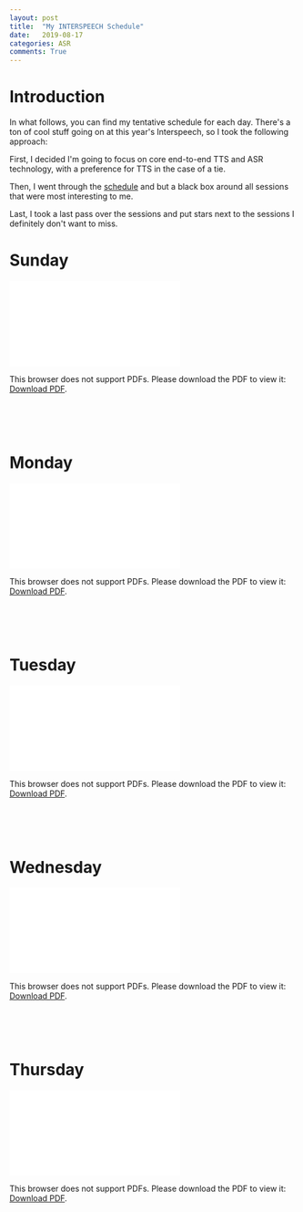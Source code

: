 ```yaml
---
layout: post
title:  "My INTERSPEECH Schedule"
date:   2019-08-17
categories: ASR
comments: True
---
```



# Introduction

In what follows, you can find my tentative schedule for each day. There's a ton of cool stuff going on at this year's Interspeech, so I took the following approach:

First, I decided I'm going to focus on core end-to-end TTS and ASR technology, with a preference for TTS in the case of a tie.

Then, I went through the [schedule][schedule] and but a black box around all sessions that were most interesting to me.

Last, I took a last pass over the sessions and put stars next to the sessions I definitely don't want to miss.

# Sunday

<object data="/misc/1.pdf" type="application/pdf" width="700px" height="700px">
    <embed src="/misc/1.pdf">
        <p>This browser does not support PDFs. Please download the PDF to view it: <a href="/misc/1.pdf">Download PDF</a>.</p>
    </embed>
</object>

<br/>
<br/>
<br/>

# Monday

<object data="/misc/2.pdf" type="application/pdf" width="700px" height="700px">
    <embed src="/misc/2.pdf">
        <p>This browser does not support PDFs. Please download the PDF to view it: <a href="/misc/2.pdf">Download PDF</a>.</p>
    </embed>
</object>

<br/>
<br/>
<br/>


# Tuesday

<object data="/misc/3.pdf" type="application/pdf" width="700px" height="700px">
    <embed src="/misc/3.pdf">
        <p>This browser does not support PDFs. Please download the PDF to view it: <a href="/misc/3.pdf">Download PDF</a>.</p>
    </embed>
</object>

<br/>
<br/>
<br/>


# Wednesday

<object data="/misc/4.pdf" type="application/pdf" width="700px" height="700px">
    <embed src="/misc/4.pdf">
        <p>This browser does not support PDFs. Please download the PDF to view it: <a href="/misc/4.pdf">Download PDF</a>.</p>
    </embed>
</object>

<br/>
<br/>
<br/>


# Thursday

<object data="/misc/5.pdf" type="application/pdf" width="700px" height="700px">
    <embed src="/misc/5.pdf">
        <p>This browser does not support PDFs. Please download the PDF to view it: <a href="/misc/5.pdf">Download PDF</a>.</p>
    </embed>
</object>

<br/>
<br/>

[schedule]: https://interspeech2019.org/program/schedule
